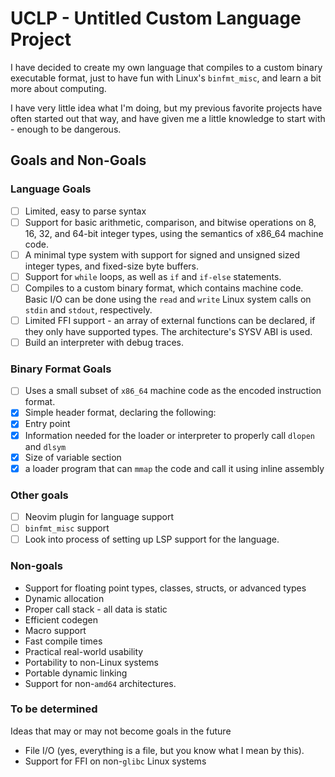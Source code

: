 <!--
SPDX-FileCopyrightText: 2025 Eli Array Minkoff

SPDX-License-Identifier: 0BSD
-->

# UCLP - Untitled Custom Language Project

I have decided to create my own language that compiles to a custom binary executable format, just to have fun with Linux's `binfmt_misc`, and learn a bit more about computing.

I have very little idea what I'm doing, but my previous favorite projects have often started out that way, and have given me a little knowledge to start with - enough to be dangerous.

## Goals and Non-Goals

### Language Goals

* [ ] Limited, easy to parse syntax
* [ ] Support for basic arithmetic, comparison, and bitwise operations on 8, 16, 32, and 64-bit integer types, using the semantics of x86_64 machine code.
* [ ] A minimal type system with support for signed and unsigned sized integer types, and fixed-size byte buffers.
* [ ] Support for `while` loops, as well as `if` and `if-else` statements.
* [ ] Compiles to a custom binary format, which contains machine code. Basic I/O can be done using the `read` and `write` Linux system calls on `stdin` and `stdout`, respectively.
* [ ] Limited FFI support - an array of external functions can be declared, if they only have supported types. The architecture's SYSV ABI is used.
* [ ] Build an interpreter with debug traces.

### Binary Format Goals

* [ ] Uses a small subset of `x86_64` machine code as the encoded instruction format.
* [x] Simple header format, declaring the following:
 * [x] Entry point
 * [x] Information needed for the loader or interpreter to properly call `dlopen` and `dlsym`
 * [x] Size of variable section
* [x] a loader program that can `mmap` the code and call it using inline assembly

### Other goals

* [ ] Neovim plugin for language support
* [ ] `binfmt_misc` support
* [ ] Look into process of setting up LSP support for the language.

### Non-goals

* Support for floating point types, classes, structs, or advanced types
* Dynamic allocation
* Proper call stack - all data is static
* Efficient codegen
* Macro support
* Fast compile times
* Practical real-world usability
* Portability to non-Linux systems
* Portable dynamic linking
* Support for non-`amd64` architectures.

### To be determined

Ideas that may or may not become goals in the future
* File I/O (yes, everything is a file, but you know what I mean by this).
* Support for FFI on non-`glibc` Linux systems
